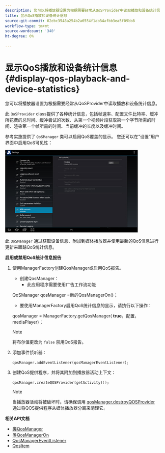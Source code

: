 ```yaml
---
description: 您可以将播放器设置为根据需要经常从QoSProvider中读取播放和设备统计信息。
title: 显示QoS播放和设备统计信息
source-git-commit: 02ebc3548a254b2a6554f1ab34afbb3ea5f09bb8
workflow-type: tm+mt
source-wordcount: '340'
ht-degree: 0%

---
```


# 显示QoS播放和设备统计信息 {#display-qos-playback-and-device-statistics}

您可以将播放器设置为根据需要经常从QoSProvider中读取播放和设备统计信息。

此 `QoSProvider` class提供了各种统计信息，包括帧速率、配置文件比特率、缓冲所花费的总时间、缓冲尝试的次数、从第一个视频片段获取第一个字节所需的时间、渲染第一个帧所需的时间、当前缓冲的长度以及缓冲时间。

参考实施提供了 `QoSManager` 类可以启用QoS覆盖的显示。 您还可以在“设置”用户界面中启用QoS可见性：

![](assets/qos-configuration.jpg)

此 `QoSManager` 通过获取设备信息、附加到媒体播放器并使用最新的QoS信息进行更新来跟踪QoS统计信息。

**启用或禁用QoS统计信息报告**

1. 使用ManagerFactory创建QosManager或启用QoS报告。

   * 创建QosManager：
      * 此应用程序需要使用广告工作流功能

   QoSManager qosManager =新的QosManagerOn()；

   * 要使用ManagerFactory启用QoS统计信息的显示，请执行以下操作：

   qosManager = ManagerFactory.getQosManager(
   <b>true</b>，配置， mediaPlayer)；

   >[!NOTE]
   >
   >将布尔值更改为 `false` 禁用QoS报告。

2. 添加事件侦听器：

   `qosManager.addEventListener(qosManagerEventListener);`

3. 创建QoS提供程序，并将其附加到播放器活动上下文：

   `qosManager.createQOSProvider(getActivity());`

   >[!NOTE]
   >
   >当播放器活动将被破坏时，请确保调用 [qosManager.destroyQOSProvider](https://help.adobe.com/en_US/primetime/reference_implementation/android/javadoc/com/adobe/primetime/reference/manager/QosManager.html#destroyQOSProvider()) 通过将QOS提供程序从媒体播放器分离来清理它。

**相关API文档**

* [类QosManager](https://help.adobe.com/en_US/primetime/api/reference_implementation/android/javadoc/com/adobe/primetime/reference/manager/QosManager.html)
* [类QosManagerOn](https://help.adobe.com/en_US/primetime/api/reference_implementation/android/javadoc/com/adobe/primetime/reference/manager/QosManagerOn.html)
* [QosManagerEventListener](https://help.adobe.com/en_US/primetime/api/reference_implementation/android/javadoc/com/adobe/primetime/reference/manager/QosManager.QosManagerEventListener.html)
* [QosItem](https://help.adobe.com/en_US/primetime/api/reference_implementation/android/javadoc/com/adobe/primetime/reference/manager/QosManager.QosItem.html)
